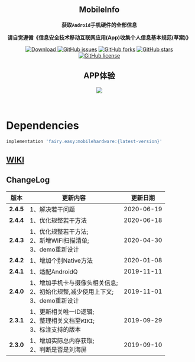 <div align="center">

## MobileInfo

**获取`Android`手机硬件的全部信息**

**请自觉遵循《信息安全技术移动互联网应用(App)收集个人信息基本规范(草案)》**

[![Download](https://api.bintray.com/packages/guxiaonian/maven/mobile/images/download.svg) ](https://bintray.com/guxiaonian/maven/mobile/_latestVersion)
[![GitHub issues](https://img.shields.io/github/issues/guxiaonian/MobileInfo.svg)](https://github.com/guxiaonian/MobileInfo/issues)
[![GitHub forks](https://img.shields.io/github/forks/guxiaonian/MobileInfo.svg)](https://github.com/guxiaonian/MobileInfo/network)
[![GitHub stars](https://img.shields.io/github/stars/guxiaonian/MobileInfo.svg)](https://github.com/guxiaonian/MobileInfo/stargazers)
[![GitHub license](https://img.shields.io/github/license/guxiaonian/MobileInfo.svg)](http://www.apache.org/licenses/LICENSE-2.0)

## APP体验

![](./download.png)

</div>
<br>

# Dependencies

```gradle
implementation 'fairy.easy:mobilehardware:{latest-version}'

```

## [WIKI](https://github.com/guxiaonian/MobileInfo/wiki)

## ChangeLog

版本|更新内容|更新日期
-----|-----|-----
**2.4.5** |1、解决若干问题| 2020-06-19
**2.4.4** |1、优化规整若干方法| 2020-06-18
**2.4.3** |1、优化规整若干方法;<br>2、新增WIFI扫描清单;<br>3、demo重新设计| 2020-04-30
**2.4.2** |1、增加个别Native方法| 2020-01-08
**2.4.1** |1、适配AndroidQ| 2019-11-11
**2.4.0** |1、增加手机卡与摄像头相关信息;<br>2、初始化规整,减少使用上下文;<br>3、demo重新设计| 2019-11-01
**2.3.1** |1、更新相关唯一ID逻辑;<br>2、整理相关文档至`WIKI`;<br>3、标注支持的版本| 2019-09-29
**2.3.0** |1、增加实际总内存获取;<br>2、判断是否是刘海屏| 2019-09-10